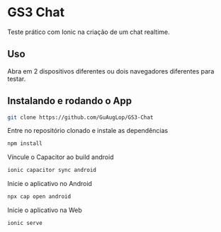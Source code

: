 # GS3 Chat

Teste prático com Ionic na criação de um chat realtime.

## Uso
 Abra em 2 dispositivos diferentes ou dois navegadores diferentes para testar.

## Instalando e rodando o App

```bash
git clone https://github.com/GuAugLop/GS3-Chat
```
Entre no repositório clonado e instale as dependências
```bash
npm install
```
Víncule o Capacitor ao build android
```bash
ionic capacitor sync android
```

Inicie o aplicativo no Android
```bash
npx cap open android
```
Inicie o aplicativo na Web
```bash
ionic serve
```
